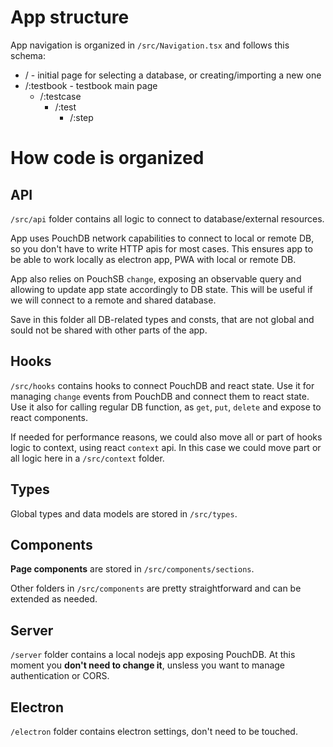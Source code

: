 # App structure

App navigation is organized in `/src/Navigation.tsx` and follows this schema:

- / - initial page for selecting a database, or creating/importing a new one
- /:testbook - testbook main page
  - /:testcase
    - /:test
      - /:step

# How code is organized

## API

`/src/api` folder contains all logic to connect to database/external resources.

App uses PouchDB network capabilities to connect to local or remote DB, so you don't have to write HTTP apis for most cases.
This ensures app to be able to work locally as electron app, PWA with local or remote DB.

App also relies on PouchSB `change`, exposing an observable query and allowing to update app state accordingly to DB state. This will be useful if we will connect to a remote and shared database.

Save in this folder all DB-related types and consts, that are not global and sould not be shared with other parts of the app.

## Hooks

`/src/hooks` contains hooks to connect PouchDB and react state. Use it for managing `change` events from PouchDB and connect them to react state. Use it also for calling regular DB function, as `get`, `put`, `delete` and expose to react components.

If needed for performance reasons, we could also move all or part of hooks logic to context, using react `context` api. In this case we could move part or all logic here in a `/src/context` folder.

## Types

Global types and data models are stored in `/src/types`.

## Components

**Page components** are stored in `/src/components/sections`.

Other folders in `/src/components` are pretty straightforward and can be extended as needed.

## Server

`/server` folder contains a local nodejs app exposing PouchDB. At this moment you **don't need to change it**, unsless you want to manage authentication or CORS.

## Electron

`/electron` folder contains electron settings, don't need to be touched.
